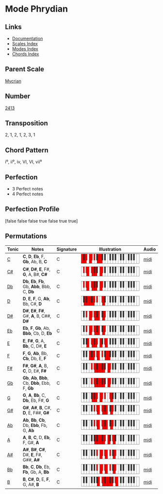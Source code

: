 # Mode Phrydian

## Links

- [Documentation](README.md)
- [Scales Index](Scales.md)
- [Modes Index](Modes.md)
- [Chords Index](Chords.md)

## Parent Scale

[Mycrian](ScaleMycrian.md)

## Number

[2413](https://ianring.com/musictheory/scales/2413)

## Transposition

2, 1, 2, 1, 2, 3, 1

## Chord Pattern

i⁰, ii⁰, iv, VI, VI, vii⁰

## Perfection

- 3 Perfect notes
- 4 Perfect notes

## Perfection Profile

[false false false true false true true]

## Permutations

| Tonic | Notes | Signature | Illustration | Audio |
|-------|-------|-----------|--------------|-------|
| [C](ModeCNaturalPhrydian.md) | **C**, **D**, **Eb**, F, **Gb**, Ab, B, **C** | C | ![CNaturalPhrydian](ModeCNaturalPhrydian.png) | [midi](https://github.com/edipermadi/music/blob/main/docs/ModeCNaturalPhrydian.mid?raw=true) |
| [C#](ModeCSharpPhrydian.md) | **C#**, **D#**, **E**, F#, **G**, A, B#, **C#** | C | ![CSharpPhrydian](ModeCSharpPhrydian.png) | [midi](https://github.com/edipermadi/music/blob/main/docs/ModeCSharpPhrydian.mid?raw=true) |
| [Db](ModeDFlatPhrydian.md) | **Db**, **Eb**, **Fb**, Gb, **Abb**, Bbb, C, **Db** | C | ![DFlatPhrydian](ModeDFlatPhrydian.png) | [midi](https://github.com/edipermadi/music/blob/main/docs/ModeDFlatPhrydian.mid?raw=true) |
| [D](ModeDNaturalPhrydian.md) | **D**, **E**, **F**, G, **Ab**, Bb, C#, **D** | C | ![DNaturalPhrydian](ModeDNaturalPhrydian.png) | [midi](https://github.com/edipermadi/music/blob/main/docs/ModeDNaturalPhrydian.mid?raw=true) |
| [D#](ModeDSharpPhrydian.md) | **D#**, **E#**, **F#**, G#, **A**, B, C##, **D#** | C | ![DSharpPhrydian](ModeDSharpPhrydian.png) | [midi](https://github.com/edipermadi/music/blob/main/docs/ModeDSharpPhrydian.mid?raw=true) |
| [Eb](ModeEFlatPhrydian.md) | **Eb**, **F**, **Gb**, Ab, **Bbb**, Cb, D, **Eb** | C | ![EFlatPhrydian](ModeEFlatPhrydian.png) | [midi](https://github.com/edipermadi/music/blob/main/docs/ModeEFlatPhrydian.mid?raw=true) |
| [E](ModeENaturalPhrydian.md) | **E**, **F#**, **G**, A, **Bb**, C, D#, **E** | C | ![ENaturalPhrydian](ModeENaturalPhrydian.png) | [midi](https://github.com/edipermadi/music/blob/main/docs/ModeENaturalPhrydian.mid?raw=true) |
| [F](ModeFNaturalPhrydian.md) | **F**, **G**, **Ab**, Bb, **Cb**, Db, E, **F** | C | ![FNaturalPhrydian](ModeFNaturalPhrydian.png) | [midi](https://github.com/edipermadi/music/blob/main/docs/ModeFNaturalPhrydian.mid?raw=true) |
| [F#](ModeFSharpPhrydian.md) | **F#**, **G#**, **A**, B, **C**, D, E#, **F#** | C | ![FSharpPhrydian](ModeFSharpPhrydian.png) | [midi](https://github.com/edipermadi/music/blob/main/docs/ModeFSharpPhrydian.mid?raw=true) |
| [Gb](ModeGFlatPhrydian.md) | **Gb**, **Ab**, **Bbb**, Cb, **Dbb**, Ebb, F, **Gb** | C | ![GFlatPhrydian](ModeGFlatPhrydian.png) | [midi](https://github.com/edipermadi/music/blob/main/docs/ModeGFlatPhrydian.mid?raw=true) |
| [G](ModeGNaturalPhrydian.md) | **G**, **A**, **Bb**, C, **Db**, Eb, F#, **G** | C | ![GNaturalPhrydian](ModeGNaturalPhrydian.png) | [midi](https://github.com/edipermadi/music/blob/main/docs/ModeGNaturalPhrydian.mid?raw=true) |
| [G#](ModeGSharpPhrydian.md) | **G#**, **A#**, **B**, C#, **D**, E, F##, **G#** | C | ![GSharpPhrydian](ModeGSharpPhrydian.png) | [midi](https://github.com/edipermadi/music/blob/main/docs/ModeGSharpPhrydian.mid?raw=true) |
| [Ab](ModeAFlatPhrydian.md) | **Ab**, **Bb**, **Cb**, Db, **Ebb**, Fb, G, **Ab** | C | ![AFlatPhrydian](ModeAFlatPhrydian.png) | [midi](https://github.com/edipermadi/music/blob/main/docs/ModeAFlatPhrydian.mid?raw=true) |
| [A](ModeANaturalPhrydian.md) | **A**, **B**, **C**, D, **Eb**, F, G#, **A** | C | ![ANaturalPhrydian](ModeANaturalPhrydian.png) | [midi](https://github.com/edipermadi/music/blob/main/docs/ModeANaturalPhrydian.mid?raw=true) |
| [A#](ModeASharpPhrydian.md) | **A#**, **B#**, **C#**, D#, **E**, F#, G##, **A#** | C | ![ASharpPhrydian](ModeASharpPhrydian.png) | [midi](https://github.com/edipermadi/music/blob/main/docs/ModeASharpPhrydian.mid?raw=true) |
| [Bb](ModeBFlatPhrydian.md) | **Bb**, **C**, **Db**, Eb, **Fb**, Gb, A, **Bb** | C | ![BFlatPhrydian](ModeBFlatPhrydian.png) | [midi](https://github.com/edipermadi/music/blob/main/docs/ModeBFlatPhrydian.mid?raw=true) |
| [B](ModeBNaturalPhrydian.md) | **B**, **C#**, **D**, E, **F**, G, A#, **B** | C | ![BNaturalPhrydian](ModeBNaturalPhrydian.png) | [midi](https://github.com/edipermadi/music/blob/main/docs/ModeBNaturalPhrydian.mid?raw=true) |
